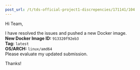 ```yaml
---
post_url: /t/tds-official-project1-discrepencies/171141/104
---
```

Hi Team,

I have resolved the issues and pushed a new Docker image.  
**New Docker Image ID:** `913320f92eb3`  
**Tag:** `latest`  
**OS/ARCH:** `linux/amd64`  
Please evaluate my updated submission.

Thanks!